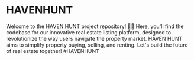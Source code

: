 # HAVENHUNT
Welcome to the HAVEN HUNT project repository! 🏡✨ Here, you'll find the codebase for our innovative real estate listing platform, designed to revolutionize the way users navigate the property market. HAVEN HUNT aims to simplify property buying, selling, and renting. Let's build the future of real estate together! #HAVENHUNT
